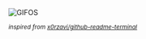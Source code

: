 <div align="justify">
<picture>
    <source media="(prefers-color-scheme: dark)" srcset="https://i.ibb.co/7tnRXFn9/output-gif.gif">
    <source media="(prefers-color-scheme: light)" srcset="https://i.ibb.co/7tnRXFn9/output-gif.gif">
    <img alt="GIFOS" src="https://i.ibb.co/7tnRXFn9/output-gif.gif">
</picture>

<sub><i>inspired from [x0rzavi/github-readme-terminal](https://github.com/x0rzavi/github-readme-terminal)</i></sub>

</div>

<!-- Image deletion URL: https://ibb.co/s9K62rKB/16f7bc0de0e0e496de4f9065e69ef84f -->